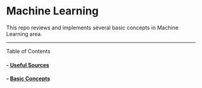 # Machine Learning

This repo reviews and implements several basic concepts in Machine Learning area.

----

Table of Contents

#### - [Useful Sources](UsefulSource.md)
#### - [Basic Concepts](Basic/Basic.md)
